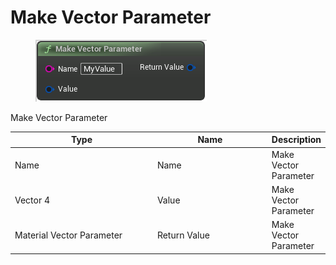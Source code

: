 # Make Vector Parameter

<div align="left" data-full-width="false">

<figure><img src="Make_Vector_Parameter.png" alt=""><figcaption></figcaption></figure>

</div>

Make Vector Parameter

<table>
<thead><tr><th width="250">Type</th><th width="200">Name</th><th>Description</th></tr></thead>
<tbody>
<tr><td>Name</td><td>Name</td><td>Make Vector Parameter</td></tr>
<tr><td>Vector 4</td><td>Value</td><td>Make Vector Parameter</td></tr>
<tr><td>Material Vector Parameter</td><td>Return Value</td><td>Make Vector Parameter</td></tr>
</tbody>
</table>